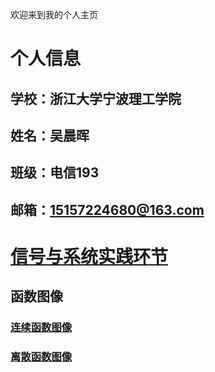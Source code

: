 欢迎来到我的个人主页

# 个人信息
## 学校：浙江大学宁波理工学院
## 姓名：吴晨晖
## 班级：电信193
## 邮箱：15157224680@163.com
# [信号与系统实践环节](https://github.com/terromer/wch/blob/main/README.md)
## 函数图像
### [连续函数图像](https://github.com/terromer/wch/tree/main/%E5%87%BD%E6%95%B0)
### [离散函数图像](https://github.com/terromer/wch/tree/main/%E7%A6%BB%E6%95%A3%E5%87%BD%E6%95%B0)

